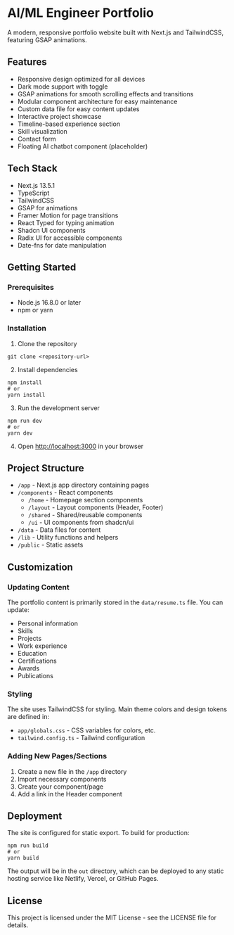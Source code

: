 # AI/ML Engineer Portfolio

A modern, responsive portfolio website built with Next.js and TailwindCSS, featuring GSAP animations.

## Features

- Responsive design optimized for all devices
- Dark mode support with toggle
- GSAP animations for smooth scrolling effects and transitions
- Modular component architecture for easy maintenance
- Custom data file for easy content updates
- Interactive project showcase
- Timeline-based experience section
- Skill visualization
- Contact form
- Floating AI chatbot component (placeholder)

## Tech Stack

- Next.js 13.5.1
- TypeScript
- TailwindCSS
- GSAP for animations
- Framer Motion for page transitions
- React Typed for typing animation
- Shadcn UI components
- Radix UI for accessible components
- Date-fns for date manipulation

## Getting Started

### Prerequisites

- Node.js 16.8.0 or later
- npm or yarn

### Installation

1. Clone the repository
```
git clone <repository-url>
```

2. Install dependencies
```
npm install
# or
yarn install
```

3. Run the development server
```
npm run dev
# or
yarn dev
```

4. Open [http://localhost:3000](http://localhost:3000) in your browser

## Project Structure

- `/app` - Next.js app directory containing pages
- `/components` - React components
  - `/home` - Homepage section components
  - `/layout` - Layout components (Header, Footer)
  - `/shared` - Shared/reusable components
  - `/ui` - UI components from shadcn/ui
- `/data` - Data files for content
- `/lib` - Utility functions and helpers
- `/public` - Static assets

## Customization

### Updating Content

The portfolio content is primarily stored in the `data/resume.ts` file. You can update:

- Personal information
- Skills
- Projects
- Work experience
- Education
- Certifications
- Awards
- Publications

### Styling

The site uses TailwindCSS for styling. Main theme colors and design tokens are defined in:

- `app/globals.css` - CSS variables for colors, etc.
- `tailwind.config.ts` - Tailwind configuration

### Adding New Pages/Sections

1. Create a new file in the `/app` directory
2. Import necessary components
3. Create your component/page
4. Add a link in the Header component

## Deployment

The site is configured for static export. To build for production:

```
npm run build
# or
yarn build
```

The output will be in the `out` directory, which can be deployed to any static hosting service like Netlify, Vercel, or GitHub Pages.

## License

This project is licensed under the MIT License - see the LICENSE file for details.